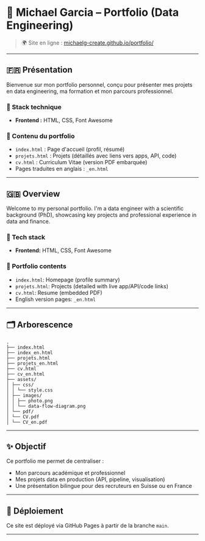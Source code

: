 # 🧠 Michael Garcia – Portfolio (Data Engineering)

> 🌍 Site en ligne : [michaelg-create.github.io/portfolio/](https://michaelg-create.github.io/portfolio/)

---

## 🇫🇷 Présentation

Bienvenue sur mon portfolio personnel, conçu pour présenter mes projets en data engineering, ma formation et mon parcours professionnel.

### 🔧 Stack technique
- **Frontend :** HTML, CSS, Font Awesome

### 💼 Contenu du portfolio
- `index.html` : Page d'accueil (profil, résumé)
- `projets.html` : Projets (détaillés avec liens vers apps, API, code)
- `cv.html` : Curriculum Vitae (version PDF embarquée)
- Pages traduites en anglais : `_en.html`

---

## 🇬🇧 Overview

Welcome to my personal portfolio. I'm a data engineer with a scientific background (PhD), showcasing key projects and professional experience in data and finance.

### 🔧 Tech stack
- **Frontend:** HTML, CSS, Font Awesome

### 💼 Portfolio contents
- `index.html`: Homepage (profile summary)
- `projets.html`: Projects (detailed with live app/API/code links)
- `cv.html`: Resume (embedded PDF)
- English version pages: `_en.html`

---

## 🗂️ Arborescence
```
.
├── index.html
├── index_en.html
├── projets.html
├── projets_en.html
├── cv.html
├── cv_en.html
├── assets/
│ ├── css/
│ │ └── style.css
│ ├── images/
│ │ ├── photo.png
│ │ └── data-flow-diagram.png
│ └── pdf/
│ └── CV.pdf
│ └── CV_en.pdf
```

---

## ✨ Objectif

Ce portfolio me permet de centraliser :
- Mon parcours académique et professionnel
- Mes projets data en production (API, pipeline, visualisation)
- Une présentation bilingue pour des recruteurs en Suisse ou en France

---

## 🚀 Déploiement

Ce site est déployé via GitHub Pages à partir de la branche `main`.

---
